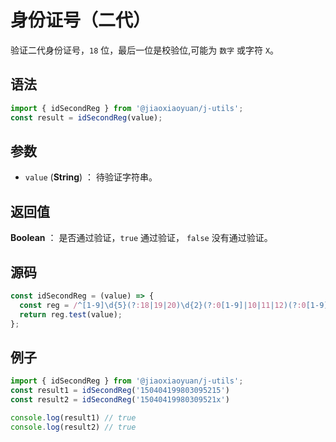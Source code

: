 

# 身份证号（二代）

验证二代身份证号，`18` 位，最后一位是校验位,可能为 `数字` 或字符 `X`。

## 语法

```js
import { idSecondReg } from '@jiaoxiaoyuan/j-utils';
const result = idSecondReg(value);
```

## 参数

- `value` (**String**) ： 待验证字符串。

## 返回值

**Boolean** ： 是否通过验证，`true` 通过验证， `false` 没有通过验证。

## 源码

```js
const idSecondReg = (value) => {
  const reg = /^[1-9]\d{5}(?:18|19|20)\d{2}(?:0[1-9]|10|11|12)(?:0[1-9]|[1-2]\d|30|31)\d{3}[\dXx]$/;
  return reg.test(value);
};
```

## 例子

```js
import { idSecondReg } from '@jiaoxiaoyuan/j-utils';
const result1 = idSecondReg('150404199803095215')
const result2 = idSecondReg('15040419980309521x')

console.log(result1) // true
console.log(result2) // true
```

